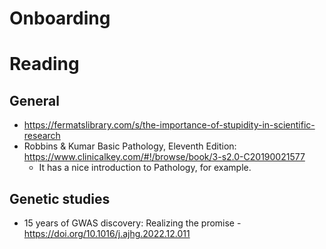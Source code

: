 # Onboarding

# Reading

## General

* https://fermatslibrary.com/s/the-importance-of-stupidity-in-scientific-research
* Robbins & Kumar Basic Pathology, Eleventh Edition: https://www.clinicalkey.com/#!/browse/book/3-s2.0-C20190021577
  * It has a nice introduction to Pathology, for example.

## Genetic studies

* 15 years of GWAS discovery: Realizing the promise - https://doi.org/10.1016/j.ajhg.2022.12.011
